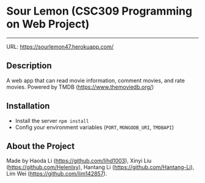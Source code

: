 # Sour Lemon (CSC309 Programming on Web Project)
---------------------------------
URL: https://sourlemon47.herokuapp.com/  

## Description
A web app that can read movie information, comment movies, and rate movies. Powered by TMDB (https://www.themoviedb.org/)

## Installation
- Install the server `npm install`
- Config your environment variables (`PORT`, `MONGODB_URI`, `TMDBAPI`)

## About the Project
Made by Haoda Li (https://github.com/lihd1003), Xinyi Liu (https://github.com/Helenlxy), Hantang Li (https://github.com/Hantang-Li), Lim Wei (https://github.com/lim142857). 
